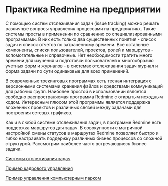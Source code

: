Практика Redmine на предприятии
===============================
С помощью систем отслеживания задач (issue tracking) можно решать различные вопросы управления процессами на предприятиях. Такие системы просты в применении по сравнению со специализированными программами. В них есть только два существенных понятия - список задач и список отчетов по затраченному времени. Все остальные компоненты, списки пользователей, проектов, ролей и маршрутов - вспомогательные и справочные. Нет необходимости тратить много времени для изучения и подготовки пользователей к многообразию учетных форм и журналов - в системах отслеживания задач журнал и форма задачи по сути одинаковые для всех применений.

В современных трекинговых программах есть тесная интеграция с версионными системами хранения файлов и средствами коммуникаций для рабочих групп. Наиболее простой в использовании является свободно распространяемая программа Redmine с открытым исходным кодом. Интересным плюсом этой программы является поддержка вложенных проектов и различных связей между задачами для построения сетевых графиков.

Как и в любой системе отслеживания задач, в программе Redmine есть поддержка маршрутов для задач. В совокупности с матричной настройкой смены статусов в маршрутах Redmine позволяет быстро и гибко настраивать поддержку различных бизнес процессов со сложной структурой. Рассмотрим наиболее часто встречающиеся бизнес задачи.

[Системы отслеживания задач](issue-tracking.md)

[Пример кадрового управления](rm-hrm.md)

[Пример управления компьютерным парком](rm-sd.md)
